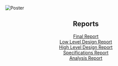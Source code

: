 ![Poster](/assets/img/farkett_poster.png)

<center>
  
## Reports
[Final Report](/docs/FinalReport.pdf)  
[Low Level Design Report](/docs/LowLevelDesignReport.pdf)  
[High Level Design Report](/docs/HighLevelDesignReport.pdf)  
[Specifications Report](/docs/SpecificationsReport.pdf)  
[Analysis Report](/docs/AnalysisReport.pdf)

</center>
